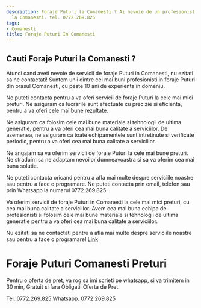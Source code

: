```yaml
---
description: Foraje Puturi la Comanesti ? Ai nevoie de un profesionist in Foraje Puturi
  la Comanesti. tel. 0772.269.825
tags:
- Comanesti
title: Foraje Puturi In Comanesti
---
```



## Cauti Foraje Puturi la Comanesti ?

Atunci cand aveti nevoie de servicii de foraje Puturi in Comanesti, nu ezitati sa ne contactati! Suntem unii dintre cei mai buni profesionisti in foraje Puturi din orasul Comanesti, cu peste 10 ani de experienta in domeniu.

Ne puteti contacta pentru a va oferi servicii de foraje Puturi la cele mai mici preturi. Ne asiguram ca lucrarile sunt efectuate cu precizie si eficienta, pentru a va oferi cele mai bune rezultate.

Ne asiguram ca folosim cele mai bune materiale si tehnologii de ultima generatie, pentru a va oferi cea mai buna calitate a serviciilor. De asemenea, ne asiguram ca toate echipamentele sunt intretinute si verificate periodic, pentru a va oferi cea mai buna calitate a serviciilor.

Ne angajam sa va oferim servicii de foraje Puturi la cele mai bune preturi. Ne straduim sa ne adaptam nevoilor dumneavoastra si sa va oferim cea mai buna solutie.

Ne puteti contacta oricand pentru a afla mai multe despre serviciile noastre sau pentru a face o programare. Ne puteti contacta prin email, telefon sau prin Whatsapp la numarul 0772.269.825.

Va oferim servicii de foraje Puturi in Comanesti la cele mai mici preturi, cu cea mai buna calitate a serviciilor. Avem cea mai buna echipa de profesionisti si folosim cele mai bune materiale si tehnologii de ultima generatie pentru a va oferi cea mai buna calitate a serviciilor.

Nu ezitati sa ne contactati pentru a afla mai multe despre serviciile noastre sau pentru a face o programare! [Link](https://www.olx.ro/foraje-puturi-comanesti/)

# Foraje Puturi Comanesti Preturi
Pentru o oferta de pret, va rog sa imi scrieti pe whatsapp, si va trimitem in 30 min, Gratuit si fara Obligatii Oferta de Pret.

Tel. 0772.269.825
Whatsapp. 0772.269.825